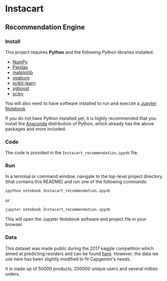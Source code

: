# Instacart
## Recommendation Engine

### Install

This project requires **Python** and the following Python libraries installed:

- [NumPy](http://www.numpy.org/)
- [Pandas](http://pandas.pydata.org/)
- [matplotlib](http://matplotlib.org/)
- [seaborn](http://seaborn.pydata.org/index.html)
- [scikit-learn](http://scikit-learn.org/stable/)
- [xgboost](https://pypi.org/project/xgboost/)
- [scipy](https://www.scipy.org/install.html)

You will also need to have software installed to run and execute a [Jupyter Notebook](http://ipython.org/notebook.html)

If you do not have Python installed yet, it is highly recommended that you install the [Anaconda](http://continuum.io/downloads) distribution of Python, which already has the above packages and more included. 

### Code

The code is provided in the `Instacart_recommendation.ipynb` file.

### Run

In a terminal or command window, navigate to the top-level project directory (that contains this README) and run one of the following commands:

```bash
ipython notebook Instacart_recommendation.ipynb
```  
or
```bash
jupyter notebook Instacart_recommendation.ipynb
```

This will open the Jupyter Notebook software and project file in your browser.

### Data

This dataset was made public during the 2017 kaggle competition which aimed at predicting reorders and can be found [here](https://www.kaggle.com/c/instacart-market-basket-analysis/data). 
However, the data we use here has been slightly modified to fit Capgemini's needs.

It is made up of 50000 products, 200000 unique users and several million orders.

